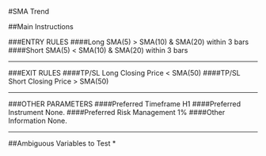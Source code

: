 #SMA Trend

##Main Instructions
 
###ENTRY RULES
####Long
SMA(5) > SMA(10) & SMA(20) within 3 bars
####Short
SMA(5) < SMA(10) & SMA(20) within 3 bars
***

###EXIT RULES
####TP/SL Long
Closing Price < SMA(50)
####TP/SL Short
Closing Price > SMA(50)
***

###OTHER PARAMETERS
####Preferred Timeframe
H1
####Preferred Instrument
None.
####Preferred Risk Management
1%
####Other Information
None.
***

##Ambiguous Variables to Test
* 
